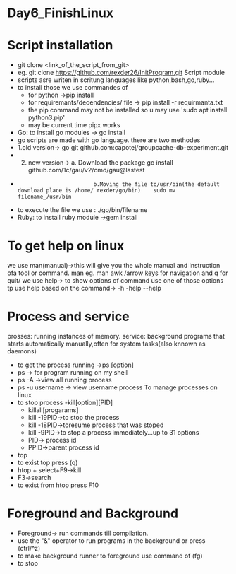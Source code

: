 # Day6_FinishLinux
# Script installation
- git clone <link_of_the_script_from_git>
- eg. git clone https://github.com/rexder26/InitProgram.git
Script module
- scripts asre writen in scritung languages like python,bash,go,ruby...
- to install those we use commandes of
    - for python ->pip install <module name>
     - for requiremants/deoendencies/ file -> pip install -r requirmanta.txt
     - the pip command may not be installed so u may use 'sudo apt install python3.pip'
     - may be current time pipx works
- Go: to install go modules -> go install <modulename>
- go scripts are made with go language. there are two methodes
- 1.old version-> go git github.com:capotej/groupcache-db-experiment.git
- 2. new version-> a. Download the package go install github.com/1c/gau/v2/cmd/gau@lastest
-                             b.Moving the file to/usr/bin(the default download place is /home/ rexder/go/bin)    sudo mv filename_/usr/bin
- to execute the file we use : ./go/bin/filename
- Ruby: to install ruby module ->gem install <modulename>
# To get help on linux 
we use man(manual)->this will give you the whole manual and instruction ofa tool or command.
man <yourcommand>
eg. man awk
/arrow keys for navigation and q for quit/
we use help-> to show options of command
    use one of those options tp use help based on the command->
              <yourcommand> -h
              <yourcommand> -help
              <yourcommand> --help
# Process and service
prosses: running instances of memory.
service: background programs  that starts automatically manually,often for system tasks(also knnown as daemons)
- to get the process running ->ps [option]
- ps -> for program running on my shell
- ps -A ->view all running process
- ps -u username -> view username process
To manage processes on linux
- to stop process
    -kill[option][PID]
     - killall[progarams]
     - kill -19PID->to stop the process
     - kill -18PID->toresume process that was stoped
     - kill -9PID->to stop a process immediately...up to 31 options
     - PID-> process id
     - PPID->parent process id
- top 
- to exist top press (q)
- htop + select+F9->kill
- F3->search
- to exist from htop press F10
# Foreground and Background
- Foreground-> run commands till compilation.
- use the "&" operator to run programs in the background or press (ctrl/^z)
- to make background runner to foreground use command of (fg)
- to stop 
